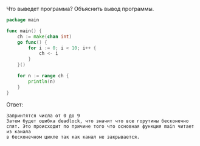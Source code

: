 Что выведет программа? Объяснить вывод программы.

```go
package main

func main() {
	ch := make(chan int)
	go func() {
		for i := 0; i < 10; i++ {
			ch <- i
		}
	}()

	for n := range ch {
		println(n)
	}
}
```

Ответ:

```
Запринтятся числа от 0 до 9
Затем будет ошибка deadlock, что значит что все горутины бесконечно спят. Это происходит по причине того что основная функция main читает из канала
в бесконечном цикле так как канал не закрывается.


```
